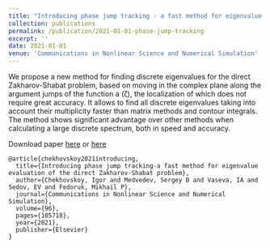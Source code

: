 ```yaml
---
title: "Introducing phase jump tracking - a fast method for eigenvalue evaluation of the direct Zakharov-Shabat problem"
collection: publications
permalink: /publication/2021-01-01-phase-jump-tracking
excerpt: ''
date: 2021-01-01
venue: 'Communications in Nonlinear Science and Numerical Simulation'
---
```

We propose a new method for finding discrete eigenvalues for the direct Zakharov-Shabat problem, 
based on moving in the complex plane along the argument jumps of the function a (ζ), 
the localization of which does not require great accuracy. It allows to find all discrete 
eigenvalues taking into account their multiplicity faster than matrix methods and contour integrals. 
The method shows significant advantage over other methods when calculating a large discrete spectrum, 
both in speed and accuracy.

Download paper [here](http://esf0.github.io/files/publication/soliton_content.pdf) or
[here](https://www.sciencedirect.com/science/article/pii/S1007570421000290)

```
@article{chekhovskoy2021introducing,
  title={Introducing phase jump tracking-a fast method for eigenvalue evaluation of the direct Zakharov-Shabat problem},
  author={Chekhovskoy, Igor and Medvedev, Sergey B and Vaseva, IA and Sedov, EV and Fedoruk, Mikhail P},
  journal={Communications in Nonlinear Science and Numerical Simulation},
  volume={96},
  pages={105718},
  year={2021},
  publisher={Elsevier}
}
```
